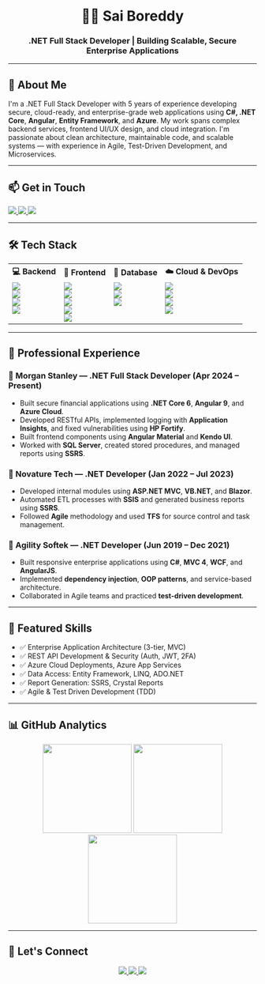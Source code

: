 <!-- HEADER SECTION -->
<div align="center">
  <h1>👨‍💻 Sai Boreddy</h1>
  <h3>.NET Full Stack Developer | Building Scalable, Secure Enterprise Applications</h3>
</div>

---

## 🚀 About Me

I'm a .NET Full Stack Developer with 5 years of experience developing secure, cloud-ready, and enterprise-grade web applications using **C#, .NET Core**, **Angular**, **Entity Framework**, and **Azure**. My work spans complex backend services, frontend UI/UX design, and cloud integration. I'm passionate about clean architecture, maintainable code, and scalable systems — with experience in Agile, Test-Driven Development, and Microservices.

---

## 📫 Get in Touch

<p>
  <a target='_blank' rel="noopener noreferrer" href="mailto:saiboreddy99@gmail.com">
    <img src="https://img.shields.io/badge/Email-D14836?style=for-the-badge&logo=gmail&logoColor=white" />
  </a>
  <a target='_blank' rel="noopener noreferrer" href="https://www.linkedin.com/in/sai-boreddy/">
    <img src="https://img.shields.io/badge/LinkedIn-0077B5?style=for-the-badge&logo=linkedin&logoColor=white" />
  </a>
  <a target='_blank' rel="noopener noreferrer" href="https://github.com/saikumar14-08">
    <img src="https://img.shields.io/badge/GitHub-100000?style=for-the-badge&logo=github&logoColor=white" />
  </a>
</p>

---
## 🛠 Tech Stack

<table>
  <tr>
    <th><strong>💻 Backend</strong></th>
    <th><strong>🎨 Frontend</strong></th>
    <th><strong>🧱 Database</strong></th>
    <th><strong>☁️ Cloud & DevOps</strong></th>
  </tr>
  <tr>
    <td valign="top">
      <img src="https://img.shields.io/badge/.NET_Core-512BD4?style=for-the-badge&logo=dotnet&logoColor=white" /><br>
      <img src="https://img.shields.io/badge/Entity_Framework-68217A?style=for-the-badge&logo=.net&logoColor=white" /><br>
      <img src="https://img.shields.io/badge/ASP.NET-5C2D91?style=for-the-badge&logo=dotnet&logoColor=white" /><br>
      <img src="https://img.shields.io/badge/Web_API-00599C?style=for-the-badge&logo=csharp&logoColor=white" />
    </td>
    <td valign="top">
      <img src="https://img.shields.io/badge/Angular-DD0031?style=for-the-badge&logo=angular&logoColor=white" /><br>
      <img src="https://img.shields.io/badge/React-61DAFB?style=for-the-badge&logo=react&logoColor=black" /><br>
      <img src="https://img.shields.io/badge/HTML5-E34F26?style=for-the-badge&logo=html5&logoColor=white" /><br>
      <img src="https://img.shields.io/badge/CSS3-1572B6?style=for-the-badge&logo=css3&logoColor=white" /><br>
      <img src="https://img.shields.io/badge/Bootstrap-563D7C?style=for-the-badge&logo=bootstrap&logoColor=white" />
    </td>
    <td valign="top">
      <img src="https://img.shields.io/badge/SQL_Server-CC2927?style=for-the-badge&logo=microsoftsqlserver&logoColor=white" /><br>
      <img src="https://img.shields.io/badge/Oracle-F80000?style=for-the-badge&logo=oracle&logoColor=white" /><br>
      <img src="https://img.shields.io/badge/SSIS-4479A1?style=for-the-badge&logo=microsoft&logoColor=white" />
    </td>
    <td valign="top">
      <img src="https://img.shields.io/badge/Azure-0078D4?style=for-the-badge&logo=microsoftazure&logoColor=white" /><br>
      <img src="https://img.shields.io/badge/AWS-232F3E?style=for-the-badge&logo=amazonaws&logoColor=white" /><br>
      <img src="https://img.shields.io/badge/TFS-0064a5?style=for-the-badge&logo=azuredevops&logoColor=white" /><br>
      <img src="https://img.shields.io/badge/Git-F05032?style=for-the-badge&logo=git&logoColor=white" />
    </td>
  </tr>
</table>



---

## 💼 Professional Experience

### 💼 Morgan Stanley — .NET Full Stack Developer (Apr 2024 – Present)
- Built secure financial applications using **.NET Core 6**, **Angular 9**, and **Azure Cloud**.
- Developed RESTful APIs, implemented logging with **Application Insights**, and fixed vulnerabilities using **HP Fortify**.
- Built frontend components using **Angular Material** and **Kendo UI**.
- Worked with **SQL Server**, created stored procedures, and managed reports using **SSRS**.

### 💼 Novature Tech — .NET Developer (Jan 2022 – Jul 2023)
- Developed internal modules using **ASP.NET MVC**, **VB.NET**, and **Blazor**.
- Automated ETL processes with **SSIS** and generated business reports using **SSRS**.
- Followed **Agile** methodology and used **TFS** for source control and task management.

### 💼 Agility Softek — .NET Developer (Jun 2019 – Dec 2021)
- Built responsive enterprise applications using **C#**, **MVC 4**, **WCF**, and **AngularJS**.
- Implemented **dependency injection**, **OOP patterns**, and service-based architecture.
- Collaborated in Agile teams and practiced **test-driven development**.

---

## 🌟 Featured Skills

- ✅ Enterprise Application Architecture (3-tier, MVC)
- ✅ REST API Development & Security (Auth, JWT, 2FA)
- ✅ Azure Cloud Deployments, Azure App Services
- ✅ Data Access: Entity Framework, LINQ, ADO.NET
- ✅ Report Generation: SSRS, Crystal Reports
- ✅ Agile & Test Driven Development (TDD)

---

## 📊 GitHub Analytics

<div align="center">
  <img height="180em" src="https://github-readme-stats.vercel.app/api?username=saikumar14-08&show_icons=true&theme=tokyonight&hide_border=true&include_all_commits=true&count_private=true" />
  <img height="180em" src="https://github-readme-stats.vercel.app/api/top-langs/?username=saikumar14-08&layout=compact&theme=tokyonight&hide_border=true" />
  <img height="180em" src="https://github-readme-streak-stats.herokuapp.com/?user=saikumar14-08&theme=tokyonight&hide_border=true" />
</div>

---

## 🤝 Let's Connect

<p align="center">
  <a target='_blank' href="mailto:saiboreddy99@gmail.com">
    <img src="https://img.shields.io/badge/Email_Me-D14836?style=for-the-badge&logo=gmail&logoColor=white" />
  </a>
  <a target='_blank' href="https://www.linkedin.com/in/sai-boreddy/">
    <img src="https://img.shields.io/badge/LinkedIn_Profile-0077B5?style=for-the-badge&logo=linkedin&logoColor=white" />
  </a>
  <a target='_blank' href="https://github.com/saikumar14-08">
    <img src="https://img.shields.io/badge/GitHub_Profile-181717?style=for-the-badge&logo=github&logoColor=white" />
  </a>
</p>
